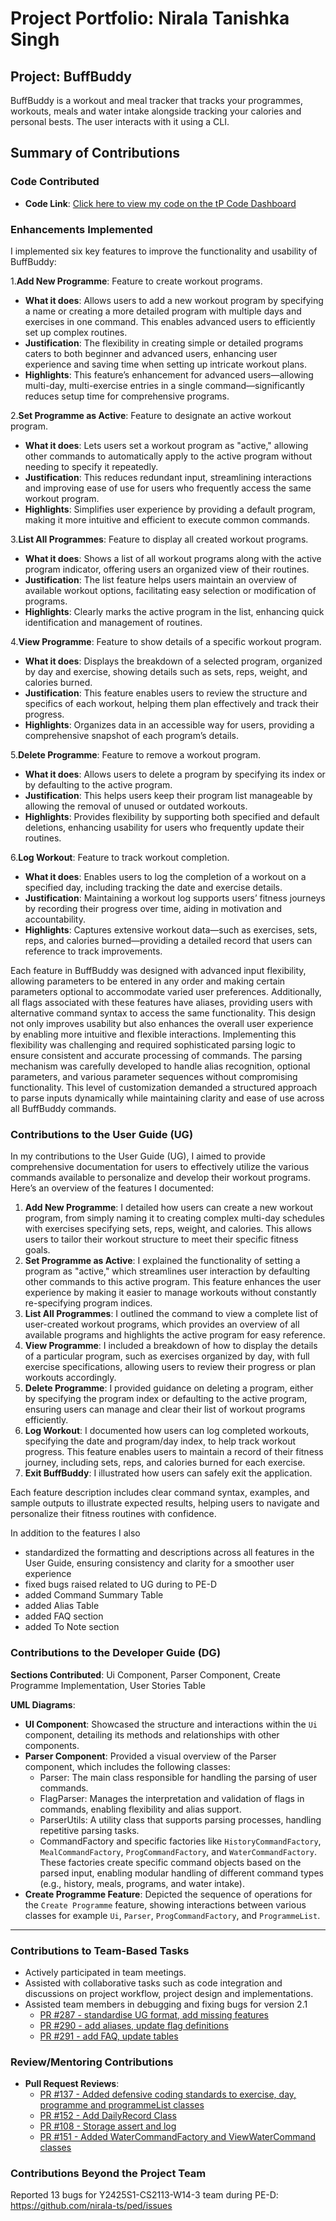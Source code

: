 # Project Portfolio: Nirala Tanishka Singh

## Project: BuffBuddy
BuffBuddy is a workout and meal tracker that tracks your programmes, workouts, meals and water intake alongside tracking your calories and personal bests. The user interacts with it using a CLI.

## Summary of Contributions

### Code Contributed
- **Code Link**: [Click here to view my code on the tP Code Dashboard](https://nus-cs2113-ay2425s1.github.io/tp-dashboard/?search=&breakdown=true&sort=groupTitle%20dsc&sortWithin=title&since=2024-09-20&timeframe=commit&mergegroup=&groupSelect=groupByRepos&checkedFileTypes=docs~functional-code~test-code~other&tabOpen=true&tabType=authorship&tabAuthor=nirala-ts&tabRepo=AY2425S1-CS2113-W10-3%2Ftp%5Bmaster%5D&authorshipIsMergeGroup=false&authorshipFileTypes=docs~functional-code~test-code~other&authorshipIsBinaryFileTypeChecked=false&authorshipIsIgnoredFilesChecked=false)

### Enhancements Implemented

I implemented six key features to improve the functionality and usability of BuffBuddy:

1.**Add New Programme**: Feature to create workout programs.
- **What it does**: Allows users to add a new workout program by specifying a name or creating a more detailed program with multiple days and exercises in one command. This enables advanced users to efficiently set up complex routines.
- **Justification**: The flexibility in creating simple or detailed programs caters to both beginner and advanced users, enhancing user experience and saving time when setting up intricate workout plans.
- **Highlights**: This feature’s enhancement for advanced users—allowing multi-day, multi-exercise entries in a single command—significantly reduces setup time for comprehensive programs.

2.**Set Programme as Active**: Feature to designate an active workout program.
- **What it does**: Lets users set a workout program as "active," allowing other commands to automatically apply to the active program without needing to specify it repeatedly.
- **Justification**: This reduces redundant input, streamlining interactions and improving ease of use for users who frequently access the same workout program.
- **Highlights**: Simplifies user experience by providing a default program, making it more intuitive and efficient to execute common commands.

3.**List All Programmes**: Feature to display all created workout programs.
- **What it does**: Shows a list of all workout programs along with the active program indicator, offering users an organized view of their routines.
- **Justification**: The list feature helps users maintain an overview of available workout options, facilitating easy selection or modification of programs.
- **Highlights**: Clearly marks the active program in the list, enhancing quick identification and management of routines.

4.**View Programme**: Feature to show details of a specific workout program.
- **What it does**: Displays the breakdown of a selected program, organized by day and exercise, showing details such as sets, reps, weight, and calories burned.
- **Justification**: This feature enables users to review the structure and specifics of each workout, helping them plan effectively and track their progress.
- **Highlights**: Organizes data in an accessible way for users, providing a comprehensive snapshot of each program’s details.

5.**Delete Programme**: Feature to remove a workout program.
- **What it does**: Allows users to delete a program by specifying its index or by defaulting to the active program.
- **Justification**: This helps users keep their program list manageable by allowing the removal of unused or outdated workouts.
- **Highlights**: Provides flexibility by supporting both specified and default deletions, enhancing usability for users who frequently update their routines.

6.**Log Workout**: Feature to track workout completion.
- **What it does**: Enables users to log the completion of a workout on a specified day, including tracking the date and exercise details.
- **Justification**: Maintaining a workout log supports users’ fitness journeys by recording their progress over time, aiding in motivation and accountability.
- **Highlights**: Captures extensive workout data—such as exercises, sets, reps, and calories burned—providing a detailed record that users can reference to track improvements.


Each feature in BuffBuddy was designed with advanced input flexibility, allowing parameters to be entered in any order and making certain parameters optional to accommodate varied user preferences. 
Additionally, all flags associated with these features have aliases, providing users with alternative command syntax to access the same functionality. This design not only improves usability but also enhances the overall user experience by enabling more intuitive and flexible interactions.
Implementing this flexibility was challenging and required sophisticated parsing logic to ensure consistent and accurate processing of commands. The parsing mechanism was carefully developed to handle alias recognition, optional parameters, and various parameter sequences without compromising functionality. This level of customization demanded a structured approach to parse inputs dynamically while maintaining clarity and ease of use across all BuffBuddy commands.


### Contributions to the User Guide (UG)

In my contributions to the User Guide (UG), I aimed to provide comprehensive documentation for users to effectively utilize the various commands available to personalize and develop their workout programs. 
Here’s an overview of the features I documented:

1. **Add New Programme**: I detailed how users can create a new workout program, from simply naming it to creating complex multi-day schedules with exercises specifying sets, reps, weight, and calories. This allows users to tailor their workout structure to meet their specific fitness goals.
2. **Set Programme as Active**: I explained the functionality of setting a program as "active," which streamlines user interaction by defaulting other commands to this active program. This feature enhances the user experience by making it easier to manage workouts without constantly re-specifying program indices.
3. **List All Programmes**: I outlined the command to view a complete list of user-created workout programs, which provides an overview of all available programs and highlights the active program for easy reference.
4. **View Programme**: I included a breakdown of how to display the details of a particular program, such as exercises organized by day, with full exercise specifications, allowing users to review their progress or plan workouts accordingly.
5. **Delete Programme**: I provided guidance on deleting a program, either by specifying the program index or defaulting to the active program, ensuring users can manage and clear their list of workout programs efficiently.
6. **Log Workout**: I documented how users can log completed workouts, specifying the date and program/day index, to help track workout progress. This feature enables users to maintain a record of their fitness journey, including sets, reps, and calories burned for each exercise.
7. **Exit BuffBuddy**: I illustrated how users can safely exit the application.

Each feature description includes clear command syntax, examples, and sample outputs to illustrate expected results, helping users to navigate and personalize their fitness routines with confidence.

In addition to the features I also 
- standardized the formatting and descriptions across all features in the User Guide, ensuring consistency and clarity for a smoother user experience
- fixed bugs raised related to UG during to PE-D
- added Command Summary Table
- added Alias Table
- added FAQ section
- added To Note section

### Contributions to the Developer Guide (DG)

**Sections Contributed**: Ui Component, Parser Component, Create Programme Implementation, User Stories Table

**UML Diagrams**:
- **UI Component**: Showcased the structure and interactions within the `Ui` component, detailing its methods and relationships with other components.
- **Parser Component**: Provided a visual overview of the Parser component, which includes the following classes:
  - Parser: The main class responsible for handling the parsing of user commands. 
  - FlagParser: Manages the interpretation and validation of flags in commands, enabling flexibility and alias support. 
  - ParserUtils: A utility class that supports parsing processes, handling repetitive parsing tasks. 
  - CommandFactory and specific factories like `HistoryCommandFactory`, `MealCommandFactory`, `ProgCommandFactory`, and `WaterCommandFactory`.
    These factories create specific command objects based on the parsed input, enabling modular handling of different command types (e.g., history, meals, programs, and water intake).
- **Create Programme Feature**: Depicted the sequence of operations for the `Create Programme` feature, showing interactions between various classes for example `Ui`, `Parser`, `ProgCommandFactory`, and `ProgrammeList`. 

---

### Contributions to Team-Based Tasks
- Actively participated in team meetings.
- Assisted with collaborative tasks such as code integration and discussions on project workflow, project design and implementations.
- Assisted team members in debugging and fixing bugs for version 2.1
  - [PR #287 - standardise UG format, add missing features](https://github.com/AY2425S1-CS2113-W10-3/tp/pull/287)
  - [PR #290 - add aliases, update flag definitions ](https://github.com/AY2425S1-CS2113-W10-3/tp/pull/290)
  - [PR #291 - add FAQ, update tables](https://github.com/AY2425S1-CS2113-W10-3/tp/pull/291)

### Review/Mentoring Contributions
- **Pull Request Reviews**:
  - [PR #137 - Added defensive coding standards to exercise, day, programme and programmeList classes](https://github.com/AY2425S1-CS2113-W10-3/tp/pull/137)
  - [PR #152 - Add DailyRecord Class](https://github.com/AY2425S1-CS2113-W10-3/tp/pull/152)
  - [PR #108 - Storage assert and log](https://github.com/AY2425S1-CS2113-W10-3/tp/pull/108)
  - [PR #151 - Added WaterCommandFactory and ViewWaterCommand classes](https://github.com/AY2425S1-CS2113-W10-3/tp/pull/151)

### Contributions Beyond the Project Team

Reported 13 bugs for Y2425S1-CS2113-W14-3 team during PE-D: https://github.com/nirala-ts/ped/issues
